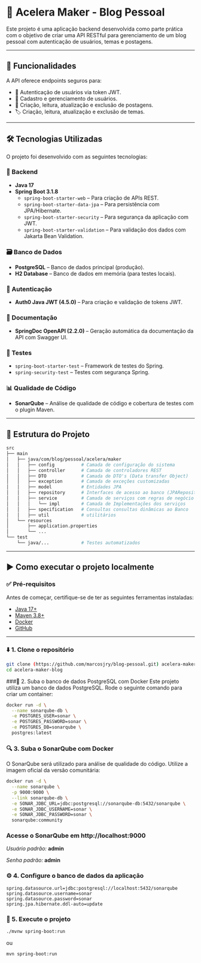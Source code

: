 # 📝 Acelera Maker - Blog Pessoal

Este projeto é uma aplicação backend desenvolvida como parte prática com o objetivo de criar uma API RESTful para gerenciamento de um blog pessoal com autenticação de usuários, temas e postagens.

---

## 🚀 Funcionalidades

A API oferece endpoints seguros para:

- 🔐 Autenticação de usuários via token JWT.
- 👥 Cadastro e gerenciamento de usuários.
- 📌 Criação, leitura, atualização e exclusão de postagens.
- 🏷️ Criação, leitura, atualização e exclusão de temas.

---

## 🛠️ Tecnologias Utilizadas

O projeto foi desenvolvido com as seguintes tecnologias:

### 🔧 Backend
- **Java 17**
- **Spring Boot 3.1.8**
    - `spring-boot-starter-web` – Para criação de APIs REST.
    - `spring-boot-starter-data-jpa` – Para persistência com JPA/Hibernate.
    - `spring-boot-starter-security` – Para segurança da aplicação com JWT.
    - `spring-boot-starter-validation` – Para validação dos dados com Jakarta Bean Validation.

### 🗃️ Banco de Dados
- **PostgreSQL** – Banco de dados principal (produção).
- **H2 Database** – Banco de dados em memória (para testes locais).

### 🔐 Autenticação
- **Auth0 Java JWT (4.5.0)** – Para criação e validação de tokens JWT.

### 📖 Documentação
- **SpringDoc OpenAPI (2.2.0)** – Geração automática da documentação da API com Swagger UI.

### 🧪 Testes
- `spring-boot-starter-test` – Framework de testes do Spring.
- `spring-security-test` – Testes com segurança Spring.

### 📊 Qualidade de Código
- **SonarQube** – Análise de qualidade de código e cobertura de testes com o plugin Maven.

---

## 📁 Estrutura do Projeto

```bash
src
├── main
│   ├── java/com/blog/pessoal/acelera/maker
│   │   ├── config          # Camada de configuração do sistema
│   │   ├── controller      # Camada de controladores REST
│   │   ├── DTO             # Camada de DTO's (Data transfer Object)
│   │   ├── exception       # Camada de exceções customizadas
│   │   ├── model           # Entidades JPA
│   │   ├── repository      # Interfaces de acesso ao banco (JPARepository)
│   │   ├── service         # Camada de serviços com regras de negócio
│   │   │   └── impl        # Camada de Implementações dos serviços
│   │   ├── specification   # Consultas consultas dinâmicas ao Banco
│   │   ├── util            # utilitários
│   └── resources
│       ├── application.properties
│       └── ...
└── test
    └── java/...            # Testes automatizados
```
----
## ▶️ Como executar o projeto localmente

### ✅ Pré-requisitos

Antes de começar, certifique-se de ter as seguintes ferramentas instaladas:

- [Java 17+](https://www.oracle.com/java/technologies/javase/jdk17-archive-downloads.html)
- [Maven 3.8+](https://maven.apache.org/download.cgi)
- [Docker](https://www.docker.com/get-started)
- [GitHub](https://docs.github.com/en/desktop/installing-and-authenticating-to-github-desktop/installing-github-desktop)

---

### ⬇️ 1. Clone o repositório

```bash
git clone (https://github.com/marcosjry/blog-pessoal.git) acelera-maker-blog
cd acelera-maker-blog
```
###🐘 2. Suba o banco de dados PostgreSQL com Docker
Este projeto utiliza um banco de dados PostgreSQL. Rode o seguinte comando para criar um container:

```bash
docker run -d \
  --name sonarqube-db \
  -e POSTGRES_USER=sonar \
  -e POSTGRES_PASSWORD=sonar \
  -e POSTGRES_DB=sonarqube \
  postgres:latest
```

### 🔍 3. Suba o SonarQube com Docker
O SonarQube será utilizado para análise de qualidade do código. Utilize a imagem oficial da versão comunitária:
```bash
docker run -d \
  --name sonarqube \
  -p 9000:9000 \
  --link sonarqube-db \
  -e SONAR_JDBC_URL=jdbc:postgresql://sonarqube-db:5432/sonarqube \
  -e SONAR_JDBC_USERNAME=sonar \
  -e SONAR_JDBC_PASSWORD=sonar \
  sonarqube:community
```
### Acesse o SonarQube em http://localhost:9000

*Usuário padrão:* **admin**

*Senha padrão:* **admin**

### ⚙️ 4. Configure o banco de dados da aplicação
```properties
spring.datasource.url=jdbc:postgresql://localhost:5432/sonarqube
spring.datasource.username=sonar
spring.datasource.password=sonar
spring.jpa.hibernate.ddl-auto=update
```
### 🚀 5. Execute o projeto
```bash
./mvnw spring-boot:run
```
ou
```bash
mvn spring-boot:run
```

